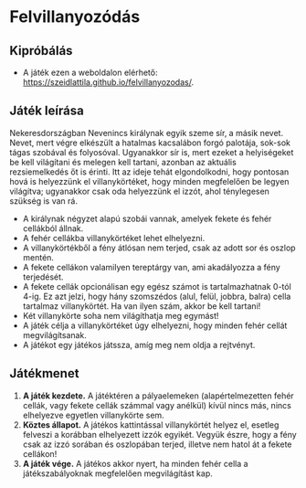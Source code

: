 # Felvillanyozódás
## Kipróbálás
- A játék ezen a weboldalon elérhető: https://szeidlattila.github.io/felvillanyozodas/.
## Játék leírása
Nekeresdországban Nevenincs királynak egyik szeme sír, a másik nevet. Nevet, mert végre elkészült a hatalmas kacsalábon forgó palotája, sok-sok tágas szobával és folyosóval. Ugyanakkor sír is, mert ezeket a helyiségeket be kell világítani és melegen kell tartani, azonban az aktuális rezsiemelkedés őt is érinti. Itt az ideje tehát elgondolkodni, hogy pontosan hová is helyezzünk el villanykörtéket, hogy minden megfelelően be legyen világítva; ugyanakkor csak oda helyezzünk el izzót, ahol ténylegesen szükség is van rá.
- A királynak négyzet alapú szobái vannak, amelyek fekete és fehér cellákból állnak.
- A fehér cellákba villanykörtéket lehet elhelyezni.
- A villanykörtékből a fény átlósan nem terjed, csak az adott sor és oszlop mentén.
- A fekete cellákon valamilyen tereptárgy van, ami akadályozza a fény terjedését.
- A fekete cellák opcionálisan egy egész számot is tartalmazhatnak 0-tól 4-ig. Ez azt jelzi, hogy hány szomszédos (alul, felül, jobbra, balra) cella tartalmaz villanykörtét. Ha van ilyen szám, akkor be kell tartani!
- Két villanykörte soha nem világíthatja meg egymást!
- A játék célja a villanykörtéket úgy elhelyezni, hogy minden fehér cellát megvilágítsanak.
- A játékot egy játékos játssza, amíg meg nem oldja a rejtvényt.

## Játékmenet
1. **A játék kezdete.** A játéktéren a pályaelemeken (alapértelmezetten fehér cellák, vagy fekete cellák számmal vagy anélkül) kívül nincs más, nincs elhelyezve egyetlen villanykörte sem.
2. **Köztes állapot.** A játékos kattintással villanykörtét helyez el, esetleg felveszi a korábban elhelyezett izzók egyikét. Vegyük észre, hogy a fény csak az izzó sorában és oszlopában terjed, illetve nem hatol át a fekete cellákon!
3. **A játék vége.** A játékos akkor nyert, ha minden fehér cella a játékszabályoknak megfelelően megvilágítást kap.

